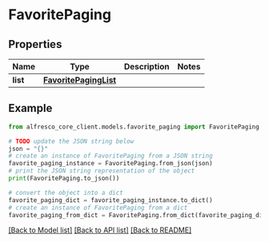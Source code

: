 # FavoritePaging


## Properties

Name | Type | Description | Notes
------------ | ------------- | ------------- | -------------
**list** | [**FavoritePagingList**](FavoritePagingList.md) |  | 

## Example

```python
from alfresco_core_client.models.favorite_paging import FavoritePaging

# TODO update the JSON string below
json = "{}"
# create an instance of FavoritePaging from a JSON string
favorite_paging_instance = FavoritePaging.from_json(json)
# print the JSON string representation of the object
print(FavoritePaging.to_json())

# convert the object into a dict
favorite_paging_dict = favorite_paging_instance.to_dict()
# create an instance of FavoritePaging from a dict
favorite_paging_from_dict = FavoritePaging.from_dict(favorite_paging_dict)
```
[[Back to Model list]](../README.md#documentation-for-models) [[Back to API list]](../README.md#documentation-for-api-endpoints) [[Back to README]](../README.md)


